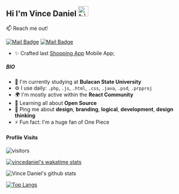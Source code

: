 
## Hi I'm Vince Daniel <img src="https://user-images.githubusercontent.com/1303154/88677602-1635ba80-d120-11ea-84d8-d263ba5fc3c0.gif" width="28px" alt="hi">

:mailbox: Reach me out!

[![Mail Badge](https://img.shields.io/badge/-@garabitbit-e84393?style=flat&labelColor=e84393&logo=instagram&logoColor=white)](https://instagram.com/garabitbit) [![Mail Badge](https://img.shields.io/badge/-vincedaniel080808-c0392b?style=flat&labelColor=c0392b&logo=gmail&logoColor=white)](mailto:vincedaniel080808@gmail.com)


- ✨ Crafted last [Shopping App](https://github.com/vincedaniel08/TechwareMobileApp) Mobile App;


##### BIO

- 🏢 I'm currently studying at **Bulacan State University**
- ⚙️ I use daily: `.php`, `.js`, `.html`, `.css`, `.java`, `.psd`, `.prpproj`
- 🌍 I'm mostly active within the **React Community**
- 🌱 Learning all about **Open Source**
- 💬 Ping me about **design**, **branding**, **logical**, **development**, **design thinking**
- ⚡️ Fun fact: I'm a huge fan of One Piece

#### Profile Visits 

![visitors](https://visitor-badge.glitch.me/badge?page_id=vincedaniel08.vincedaniel08)

<!--START_SECTION:waka-->
<!--END_SECTION:waka-->
[![vincedaniel's wakatime stats](https://github-readme-stats.vercel.app/api/wakatime?username=Bit)](https://github.com/vincedaniel08/github-readme-stats)

![Vince Daniel's github stats](https://github-readme-stats.vercel.app/api?username=vincedaniel08&theme=dark&show_icons=true)

[![Top Langs](https://github-readme-stats.vercel.app/api/top-langs/?username=rmosolgo&layout=compact)](https://github.com/vincedaniel08/github-readme-stats)

